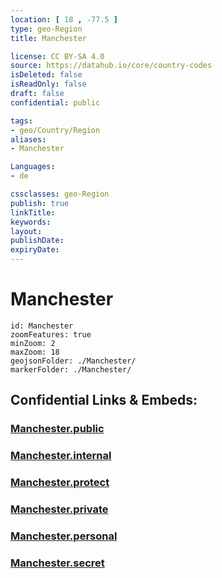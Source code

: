 ```yaml
---
location: [ 18 , -77.5 ] 
type: geo-Region
title: Manchester

license: CC BY-SA 4.0
source: https://datahub.io/core/country-codes
isDeleted: false
isReadOnly: false
draft: false
confidential: public

tags:
- geo/Country/Region
aliases:
- Manchester

Languages:
- de

cssclasses: geo-Region
publish: true
linkTitle: 
keywords: 
layout: 
publishDate: 
expiryDate: 
---
```


# Manchester

```leaflet
id: Manchester
zoomFeatures: true 
minZoom: 2 
maxZoom: 18
geojsonFolder: ./Manchester/
markerFolder: ./Manchester/
```


## Confidential Links & Embeds: 

### [Manchester.public](/_public/\Earth\Continent\America~Caribbean\Jamaica\Parishes~JamaicaManchester.public.md) 

### [Manchester.internal](/_internal/\Earth\Continent\America~Caribbean\Jamaica\Parishes~JamaicaManchester.internal.md) 

### [Manchester.protect](/_protect/\Earth\Continent\America~Caribbean\Jamaica\Parishes~JamaicaManchester.protect.md) 

### [Manchester.private](/_private/\Earth\Continent\America~Caribbean\Jamaica\Parishes~JamaicaManchester.private.md) 

### [Manchester.personal](/_personal/\Earth\Continent\America~Caribbean\Jamaica\Parishes~JamaicaManchester.personal.md) 

### [Manchester.secret](/_secret/\Earth\Continent\America~Caribbean\Jamaica\Parishes~JamaicaManchester.secret.md)

